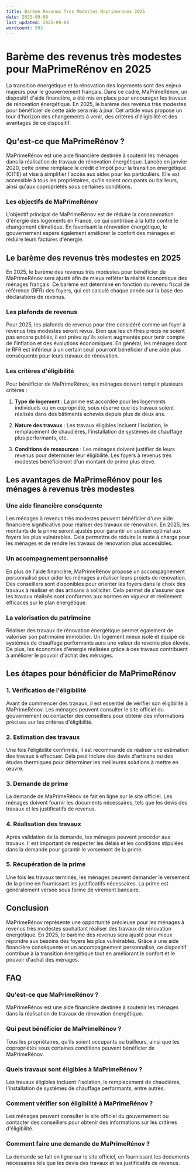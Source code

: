 ```yaml
---
title: Barème Revenus Très Modestes Maprimerenov 2025
date: 2025-09-08
last_updated: 2025-09-08
wordcount: 993
---
```


# Barème des revenus très modestes pour MaPrimeRénov en 2025

La transition énergétique et la rénovation des logements sont des enjeux majeurs pour le gouvernement français. Dans ce cadre, MaPrimeRénov, un dispositif d'aide financière, a été mis en place pour encourager les travaux de rénovation énergétique. En 2025, le barème des revenus très modestes pour bénéficier de cette aide sera mis à jour. Cet article vous propose un tour d'horizon des changements à venir, des critères d'éligibilité et des avantages de ce dispositif.

## Qu'est-ce que MaPrimeRénov ?

MaPrimeRénov est une aide financière destinée à soutenir les ménages dans la réalisation de travaux de rénovation énergétique. Lancée en janvier 2020, cette prime remplace le crédit d'impôt pour la transition énergétique (CITE) et vise à simplifier l'accès aux aides pour les particuliers. Elle est accessible à tous les propriétaires, qu'ils soient occupants ou bailleurs, ainsi qu'aux copropriétés sous certaines conditions.

### Les objectifs de MaPrimeRénov

L'objectif principal de MaPrimeRénov est de réduire la consommation d'énergie des logements en France, ce qui contribue à la lutte contre le changement climatique. En favorisant la rénovation énergétique, le gouvernement espère également améliorer le confort des ménages et réduire leurs factures d'énergie.

## Le barème des revenus très modestes en 2025

En 2025, le barème des revenus très modestes pour bénéficier de MaPrimeRénov sera ajusté afin de mieux refléter la réalité économique des ménages français. Ce barème est déterminé en fonction du revenu fiscal de référence (RFR) des foyers, qui est calculé chaque année sur la base des déclarations de revenus.

### Les plafonds de revenus

Pour 2025, les plafonds de revenus pour être considéré comme un foyer à revenus très modestes seront revus. Bien que les chiffres précis ne soient pas encore publiés, il est prévu qu'ils soient augmentés pour tenir compte de l'inflation et des évolutions économiques. En général, les ménages dont le RFR est inférieur à un certain seuil pourront bénéficier d'une aide plus conséquente pour leurs travaux de rénovation.

### Les critères d'éligibilité

Pour bénéficier de MaPrimeRénov, les ménages doivent remplir plusieurs critères :

1. **Type de logement** : La prime est accordée pour les logements individuels ou en copropriété, sous réserve que les travaux soient réalisés dans des bâtiments achevés depuis plus de deux ans.
   
2. **Nature des travaux** : Les travaux éligibles incluent l'isolation, le remplacement de chaudières, l'installation de systèmes de chauffage plus performants, etc.

3. **Conditions de ressources** : Les ménages doivent justifier de leurs revenus pour déterminer leur éligibilité. Les foyers à revenus très modestes bénéficieront d'un montant de prime plus élevé.

## Les avantages de MaPrimeRénov pour les ménages à revenus très modestes

### Une aide financière conséquente

Les ménages à revenus très modestes peuvent bénéficier d'une aide financière significative pour réaliser des travaux de rénovation. En 2025, les montants de la prime seront ajustés pour garantir un soutien optimal aux foyers les plus vulnérables. Cela permettra de réduire le reste à charge pour les ménages et de rendre les travaux de rénovation plus accessibles.

### Un accompagnement personnalisé

En plus de l'aide financière, MaPrimeRénov propose un accompagnement personnalisé pour aider les ménages à réaliser leurs projets de rénovation. Des conseillers sont disponibles pour orienter les foyers dans le choix des travaux à réaliser et des artisans à solliciter. Cela permet de s'assurer que les travaux réalisés sont conformes aux normes en vigueur et réellement efficaces sur le plan énergétique.

### La valorisation du patrimoine

Réaliser des travaux de rénovation énergétique permet également de valoriser son patrimoine immobilier. Un logement mieux isolé et équipé de systèmes de chauffage performants aura une valeur de revente plus élevée. De plus, les économies d'énergie réalisées grâce à ces travaux contribuent à améliorer le pouvoir d'achat des ménages.

## Les étapes pour bénéficier de MaPrimeRénov

### 1. Vérification de l'éligibilité

Avant de commencer des travaux, il est essentiel de vérifier son éligibilité à MaPrimeRénov. Les ménages peuvent consulter le site officiel du gouvernement ou contacter des conseillers pour obtenir des informations précises sur les critères d'éligibilité.

### 2. Estimation des travaux

Une fois l'éligibilité confirmée, il est recommandé de réaliser une estimation des travaux à effectuer. Cela peut inclure des devis d'artisans ou des études thermiques pour déterminer les meilleures solutions à mettre en œuvre.

### 3. Demande de prime

La demande de MaPrimeRénov se fait en ligne sur le site officiel. Les ménages doivent fournir les documents nécessaires, tels que les devis des travaux et les justificatifs de revenus.

### 4. Réalisation des travaux

Après validation de la demande, les ménages peuvent procéder aux travaux. Il est important de respecter les délais et les conditions stipulées dans la demande pour garantir le versement de la prime.

### 5. Récupération de la prime

Une fois les travaux terminés, les ménages peuvent demander le versement de la prime en fournissant les justificatifs nécessaires. La prime est généralement versée sous forme de virement bancaire.

## Conclusion

MaPrimeRénov représente une opportunité précieuse pour les ménages à revenus très modestes souhaitant réaliser des travaux de rénovation énergétique. En 2025, le barème des revenus sera ajusté pour mieux répondre aux besoins des foyers les plus vulnérables. Grâce à une aide financière conséquente et un accompagnement personnalisé, ce dispositif contribue à la transition énergétique tout en améliorant le confort et le pouvoir d'achat des ménages.

## FAQ

### Qu'est-ce que MaPrimeRénov ?

MaPrimeRénov est une aide financière destinée à soutenir les ménages dans la réalisation de travaux de rénovation énergétique.

### Qui peut bénéficier de MaPrimeRénov ?

Tous les propriétaires, qu'ils soient occupants ou bailleurs, ainsi que les copropriétés sous certaines conditions peuvent bénéficier de MaPrimeRénov.

### Quels travaux sont éligibles à MaPrimeRénov ?

Les travaux éligibles incluent l'isolation, le remplacement de chaudières, l'installation de systèmes de chauffage performants, entre autres.

### Comment vérifier son éligibilité à MaPrimeRénov ?

Les ménages peuvent consulter le site officiel du gouvernement ou contacter des conseillers pour obtenir des informations sur les critères d'éligibilité.

### Comment faire une demande de MaPrimeRénov ?

La demande se fait en ligne sur le site officiel, en fournissant les documents nécessaires tels que les devis des travaux et les justificatifs de revenus.